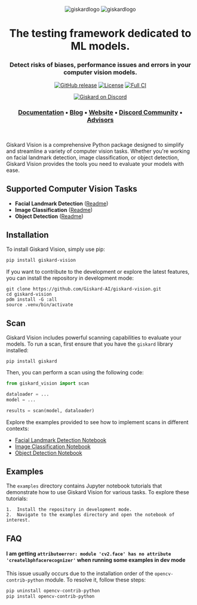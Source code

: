 <p align="center">
  <img alt="giskardlogo" src="https://raw.githubusercontent.com/giskard-ai/giskard/main/readme/giskard_logo.png#gh-light-mode-only">
  <img alt="giskardlogo" src="https://raw.githubusercontent.com/giskard-ai/giskard/main/readme/giskard_logo_green.png#gh-dark-mode-only">
</p>
<h1 align="center" weight='300' >The testing framework dedicated to ML models.</h1>
<h3 align="center" weight='300' >Detect risks of biases, performance issues and errors in your computer vision models. </h3>
<div align="center">

[![GitHub release](https://img.shields.io/github/v/release/Giskard-AI/giskard-vision)](https://github.com/Giskard-AI/giskard-vision/releases)
[![License](https://img.shields.io/badge/License-Apache_2.0-blue.svg)](https://github.com/Giskard-AI/giskard/blob/main/LICENSE)
[![Full CI](https://github.com/Giskard-AI/giskard-vision/actions/workflows/build-python.yml/badge.svg)](https://github.com/Giskard-AI/giskard-vision/actions/workflows/build-python.yml)

[![Giskard on Discord](https://img.shields.io/discord/939190303397666868?label=Discord)](https://gisk.ar/discord)

<a rel="me" href="https://fosstodon.org/@Giskard"></a>

</div>
<h3 align="center">
   <a href="https://docs.giskard.ai/en/latest/index.html"><b>Documentation</b></a> &bull;
   <a href="https://www.giskard.ai/knowledge-categories/blog/?utm_source=github&utm_medium=github&utm_campaign=github_readme&utm_id=readmeblog"><b>Blog</b></a> &bull;
  <a href="https://www.giskard.ai/?utm_source=github&utm_medium=github&utm_campaign=github_readme&utm_id=readmeblog"><b>Website</b></a> &bull;
  <a href="https://gisk.ar/discord"><b>Discord Community</b></a> &bull;
  <a href="https://www.giskard.ai/about?utm_source=github&utm_medium=github&utm_campaign=github_readme&utm_id=readmeblog#advisors"><b>Advisors</b></a>
 </h3>
<br />



Giskard Vision is a comprehensive Python package designed to simplify and streamline a variety of computer vision tasks. Whether you're working on facial landmark detection, image classification, or object detection, Giskard Vision provides the tools you need to evaluate your models with ease.

## Supported Computer Vision Tasks

- **Facial Landmark Detection** ([Readme](https://github.com/Giskard-AI/giskard-vision/blob/main/giskard_vision/landmark_detection/Readme.md))
- **Image Classification** ([Readme](https://github.com/Giskard-AI/giskard-vision/blob/main/giskard_vision/image_classification/Readme.md))
- **Object Detection** ([Readme](https://github.com/Giskard-AI/giskard-vision/blob/main/giskard_vision/object_detection/Readme.md))

## Installation

To install Giskard Vision, simply use pip:

```bash
pip install giskard-vision
```

If you want to contribute to the development or explore the latest features, you can install the repository in development mode:

```shell
git clone https://github.com/Giskard-AI/giskard-vision.git
cd giskard-vision
pdm install -G :all
source .venv/bin/activate
```

## Scan
Giskard Vision includes powerful scanning capabilities to evaluate your models. To run a scan, first ensure that you have the `giskard` library installed:
```shell
pip install giskard
```
Then, you can perform a scan using the following code:
```py
from giskard_vision import scan

dataloader = ...
model = ...

results = scan(model, dataloader)
```
Explore the examples provided to see how to implement scans in different contexts:
- [Facial Landmark Detection Notebook](https://github.com/Giskard-AI/giskard-vision/blob/main/examples/landmark_detection/ffhq_scan.ipynb)
- [Image Classification Notebook](https://github.com/Giskard-AI/giskard-vision/blob/main/examples/image_classification/sc_scan.ipynb)
- [Object Detection Notebook](https://github.com/Giskard-AI/giskard-vision/blob/main/examples/object_detection/racoons_scan.ipynb)

## Examples

The `examples` directory contains Jupyter notebook tutorials that demonstrate how to use Giskard Vision for various tasks. To explore these tutorials:

	1.	Install the repository in development mode.
	2.	Navigate to the examples directory and open the notebook of interest.

## FAQ

#### I am getting `attributeerror: module 'cv2.face' has no attribute 'createlbphfacerecognizer'` when running some examples in dev mode

This issue usually occurs due to the installation order of the `opencv-contrib-python` module. To resolve it, follow these steps:

```bash
pip uninstall opencv-contrib-python
pip install opencv-contrib-python
```
